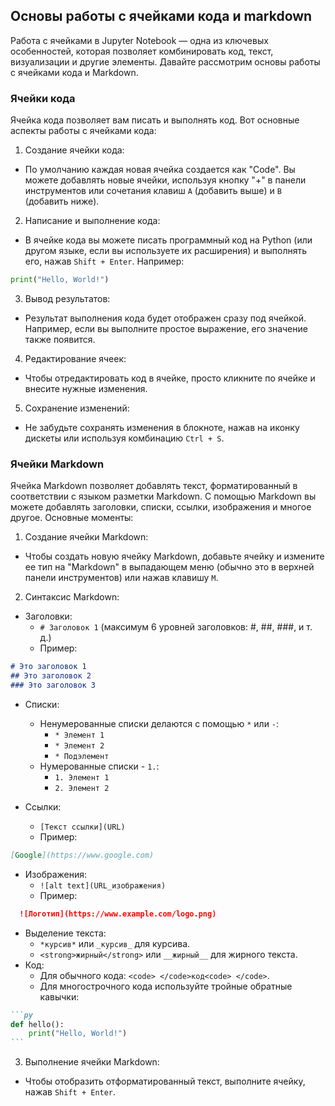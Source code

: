 ## Основы работы с ячейками кода и markdown

Работа с ячейками в Jupyter Notebook — одна из ключевых особенностей, которая позволяет комбинировать код, текст, визуализации и другие элементы. Давайте рассмотрим основы работы с ячейками кода и Markdown.

### Ячейки кода

Ячейка кода позволяет вам писать и выполнять код. Вот основные аспекты работы с ячейками кода:

1. Создание ячейки кода:
- По умолчанию каждая новая ячейка создается как "Code". Вы можете добавлять новые ячейки, используя кнопку "+" в панели инструментов или сочетания клавиш `A` (добавить выше) и `B` (добавить ниже).

2. Написание и выполнение кода:
- В ячейке кода вы можете писать программный код на Python (или другом языке, если вы используете их расширения) и выполнять его, нажав `Shift + Enter`. Например:

```py
print("Hello, World!")
```

3. Вывод результатов:
- Результат выполнения кода будет отображен сразу под ячейкой. Например, если вы выполните простое выражение, его значение также появится.
4. Редактирование ячеек:
- Чтобы отредактировать код в ячейке, просто кликните по ячейке и внесите нужные изменения.

5. Сохранение изменений:
- Не забудьте сохранять изменения в блокноте, нажав на иконку дискеты или используя комбинацию `Ctrl + S`.

### Ячейки Markdown

Ячейка Markdown позволяет добавлять текст, форматированный в соответствии с языком разметки Markdown. С помощью Markdown вы можете добавлять заголовки, списки, ссылки, изображения и многое другое. Основные моменты:

1. Создание ячейки Markdown:
- Чтобы создать новую ячейку Markdown, добавьте ячейку и измените ее тип на "Markdown" в выпадающем меню (обычно это в верхней панели инструментов) или нажав клавишу `M`.

2. Синтаксис Markdown:
- Заголовки:
  - `# Заголовок 1` (максимум 6 уровней заголовков: #, ##, ###, и т. д.)
  - Пример:

```markdown
# Это заголовок 1
## Это заголовок 2
### Это заголовок 3
```

- Списки:
  - Ненумерованные списки делаются с помощью `*` или `-`:
    - `* Элемент 1`
    - `* Элемент 2`
    - `* Подэлемент`
  - Нумерованные списки - `1.`:
    - `1. Элемент 1`
    - `2. Элемент 2`

- Ссылки:
  - `[Текст ссылки](URL)`
  - Пример:

```markdown
[Google](https://www.google.com)
```

- Изображения:
  - `![alt text](URL_изображения)`
  - Пример:
  
```markdown
  ![Логотип](https://www.example.com/logo.png)
```

- Выделение текста:
  - `*курсив*` или `_курсив_` для курсива.
  - `<strong>жирный</strong>` или `__жирный__` для жирного текста.
- Код:
  - Для обычного кода: `<code> </code>код<code> </code>`.
  - Для многострочного кода используйте тройные обратные кавычки:

````markdown
```py
def hello():
    print("Hello, World!")
```
````

3. Выполнение ячейки Markdown:
- Чтобы отобразить отформатированный текст, выполните ячейку, нажав `Shift + Enter`.